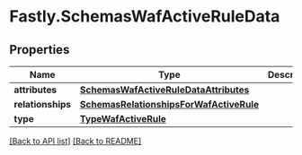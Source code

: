 # Fastly.SchemasWafActiveRuleData

## Properties

Name | Type | Description | Notes
------------ | ------------- | ------------- | -------------
**attributes** | [**SchemasWafActiveRuleDataAttributes**](SchemasWafActiveRuleDataAttributes.md) |  | [optional] 
**relationships** | [**SchemasRelationshipsForWafActiveRule**](SchemasRelationshipsForWafActiveRule.md) |  | [optional] 
**type** | [**TypeWafActiveRule**](TypeWafActiveRule.md) |  | [optional] 



[[Back to API list]](../../README.md#endpoints) [[Back to README]](../../README.md)
